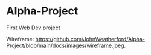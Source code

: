 # Alpha-Project
First Web Dev project


Wireframe: https://github.com/JohnWeatherford/Alpha-Project/blob/main/docs/images/wireframe.jpeg.
